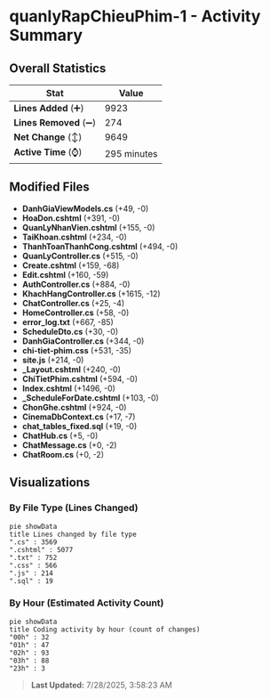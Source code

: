 # quanlyRapChieuPhim-1 - Activity Summary 

## Overall Statistics

| Stat                   | Value                                                             |
| ---------------------- | ----------------------------------------------------------------- |
| **Lines Added** (➕)   | 9923                                          |
| **Lines Removed** (➖) | 274                                        |
| **Net Change** (↕)    | 9649                |
| **Active Time** (⌚)   | 295 minutes |


## Modified Files
- **DanhGiaViewModels.cs** (+49, -0)
- **HoaDon.cshtml** (+391, -0)
- **QuanLyNhanVien.cshtml** (+155, -0)
- **TaiKhoan.cshtml** (+234, -0)
- **ThanhToanThanhCong.cshtml** (+494, -0)
- **QuanLyController.cs** (+515, -0)
- **Create.cshtml** (+159, -68)
- **Edit.cshtml** (+160, -59)
- **AuthController.cs** (+884, -0)
- **KhachHangController.cs** (+1615, -12)
- **ChatController.cs** (+25, -4)
- **HomeController.cs** (+58, -0)
- **error_log.txt** (+667, -85)
- **ScheduleDto.cs** (+30, -0)
- **DanhGiaController.cs** (+344, -0)
- **chi-tiet-phim.css** (+531, -35)
- **site.js** (+214, -0)
- **_Layout.cshtml** (+240, -0)
- **ChiTietPhim.cshtml** (+594, -0)
- **Index.cshtml** (+1496, -0)
- **_ScheduleForDate.cshtml** (+103, -0)
- **ChonGhe.cshtml** (+924, -0)
- **CinemaDbContext.cs** (+17, -7)
- **chat_tables_fixed.sql** (+19, -0)
- **ChatHub.cs** (+5, -0)
- **ChatMessage.cs** (+0, -2)
- **ChatRoom.cs** (+0, -2)

## Visualizations

### By File Type (Lines Changed)

```mermaid
pie showData
title Lines changed by file type
".cs" : 3569
".cshtml" : 5077
".txt" : 752
".css" : 566
".js" : 214
".sql" : 19
```

### By Hour (Estimated Activity Count)

```mermaid
pie showData
title Coding activity by hour (count of changes)
"00h" : 32
"01h" : 47
"02h" : 93
"03h" : 88
"23h" : 3
```


> **Last Updated:** 7/28/2025, 3:58:23 AM